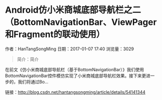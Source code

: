 # Android仿小米商城底部导航栏之二（BottomNavigationBar、ViewPager和Fragment的联动使用）
作者：HanTangSongMing
日期：2017-01-07 17:40
浏览量：3029
> 简介：简介

在前文《仿小米商城底部导航栏（基于BottomNavigationBar）》我们使用BottomNavigationBar控件模仿实现了小米商城底部导航栏效果。接下来更进一步的，我们将通过Bo...

 链接：http://blog.csdn.net/hantangsongming/article/details/54141344
